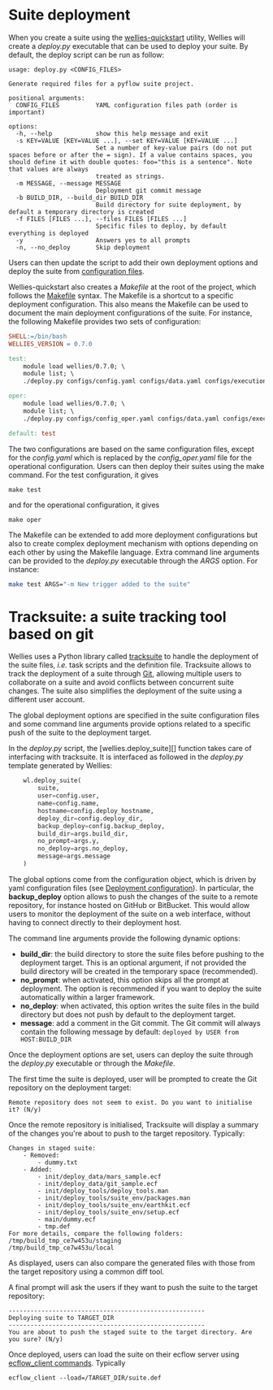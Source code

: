 # Suite deployment

When you create a suite using the [wellies-quickstart](quickstart_guide.md) utility, Wellies will create a *deploy.py* executable that can be used to deploy your suite. By default, the deploy script can be run as follow:

```
usage: deploy.py <CONFIG_FILES>

Generate required files for a pyflow suite project.

positional arguments:
  CONFIG_FILES          YAML configuration files path (order is important)

options:
  -h, --help            show this help message and exit
  -s KEY=VALUE [KEY=VALUE ...], --set KEY=VALUE [KEY=VALUE ...]
                        Set a number of key-value pairs (do not put spaces before or after the = sign). If a value contains spaces, you should define it with double quotes: foo="this is a sentence". Note that values are always
                        treated as strings.
  -m MESSAGE, --message MESSAGE
                        Deployment git commit message
  -b BUILD_DIR, --build_dir BUILD_DIR
                        Build directory for suite deployment, by default a temporary directory is created
  -f FILES [FILES ...], --files FILES [FILES ...]
                        Specific files to deploy, by default everything is deployed
  -y                    Answers yes to all prompts
  -n, --no_deploy       Skip deployment
```

Users can then update the script to add their own deployment options and deploy the suite from [configuration files](configurations.md).

Wellies-quickstart also creates a *Makefile* at the root of the project, which follows the [Makefile](https://www.gnu.org/software/make/manual/make.html#Introduction) syntax. The Makefile is a shortcut to a specific deployment configuration. This also means the Makefile can be used to document the main deployment configurations of the suite. For instance, the following Makefile provides two sets of configuration:

```Makefile
SHELL:=/bin/bash
WELLIES_VERSION = 0.7.0

test:
	module load wellies/0.7.0; \
	module list; \
	./deploy.py configs/config.yaml configs/data.yaml configs/execution_contexts.yaml configs/tools.yaml ${ARGS}

oper:
	module load wellies/0.7.0; \
	module list; \
	./deploy.py configs/config_oper.yaml configs/data.yaml configs/execution_contexts.yaml configs/tools.yaml ${ARGS}

default: test
```

The two configurations are based on the same configuration files, except for the *config.yaml* which is replaced by the *config_oper.yaml* file for the operational configuration. Users can then deploy their suites using the make command. For the test configuration, it gives

```shell
make test
```

and for the operational configuration, it gives

```shell
make oper
```

The Makefile can be extended to add more deployment configurations but also to create complex deployment mechanism with options depending on each other by using the Makefile language. Extra command line arguments can be provided to the *deploy.py* executable through the *ARGS* option. For instance:

```bash
make test ARGS="-m New trigger added to the suite"
```

# Tracksuite: a suite tracking tool based on git

Wellies uses a Python library called [tracksuite](https://github.com/ecmwf/tracksuite) to handle the deployment of the suite files, *i.e.* task scripts and the definition file. Tracksuite allows to track the deployment of a suite through [Git](https://git-scm.com), allowing multiple users to collaborate on a suite and avoid conflicts between concurrent suite changes. The suite also simplifies the deployment of the suite using a different user account.

The global deployment options are specified in the suite configuration files and some command line arguments provide options related to a specific push of the suite to the deployment target.

In the *deploy.py* script, the [wellies.deploy_suite][] function takes care of interfacing with tracksuite. It is interfaced as followed in the *deploy.py* template generated by Wellies:

```python
    wl.deploy_suite(
        suite,
        user=config.user,
        name=config.name,
        hostname=config.deploy_hostname,
        deploy_dir=config.deploy_dir,
        backup_deploy=config.backup_deploy,
        build_dir=args.build_dir,
        no_prompt=args.y,
        no_deploy=args.no_deploy,
        message=args.message
    )
```

The global options come from the configuration object, which is driven by yaml configuration files (see [Deployment configuration](configurations.md)). In particular, the **backup_deploy** option allows to push the changes of the suite to a remote repository, for instance hosted on GitHub or BitBucket. This would allow users to monitor the deployment of the suite on a web interface, without having to connect directly to their deployment host.

The command line arguments provide the following dynamic options:

- **build_dir**: the build directory to store the suite files before pushing to the deployment target. This is an optional argument, if not provided the build directory will be created in the temporary space (recommended).
- **no_prompt**: when activated, this option skips all the prompt at deployment. The option is recommended if you want to deploy the suite automatically within a larger framework.
- **no_deploy**: when activated, this option writes the suite files in the build directory but does not push by default to the deployment target.
- **message**: add a comment in the Git commit. The Git commit will always contain the following message by default: `deployed by USER from HOST:BUILD_DIR`

Once the deployment options are set, users can deploy the suite through the *deploy.py* executable or through the *Makefile*.

The first time the suite is deployed, user will be prompted to create the Git repository on the deployment target:

```
Remote repository does not seem to exist. Do you want to initialise it? (N/y)
```

Once the remote repository is initialised, Tracksuite will display a summary of the changes you're about to push to the target repository. Typically:

```
Changes in staged suite:
    - Removed:
        - dummy.txt
    - Added:
        - init/deploy_data/mars_sample.ecf
        - init/deploy_data/git_sample.ecf
        - init/deploy_tools/deploy_tools.man
        - init/deploy_tools/suite_env/packages.man
        - init/deploy_tools/suite_env/earthkit.ecf
        - init/deploy_tools/suite_env/setup.ecf
        - main/dummy.ecf
        - tmp.def
For more details, compare the following folders:
/tmp/build_tmp_ce7w453u/staging
/tmp/build_tmp_ce7w453u/local
```

As displayed, users can also compare the generated files with those from the target repository using a common diff tool.

A final prompt will ask the users if they want to push the suite to the target repository:

```
------------------------------------------------------
Deploying suite to TARGET_DIR
------------------------------------------------------
You are about to push the staged suite to the target directory. Are you sure? (N/y)
```

Once deployed, users can load the suite on their ecflow server using [ecflow_client commands](https://confluence.ecmwf.int/pages/viewpage.action?pageId=52464827). Typically

```
ecflow_client --load=/TARGET_DIR/suite.def
```

